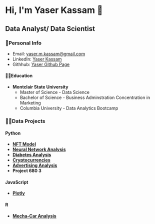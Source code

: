 # **Hi, I'm Yaser Kassam 👋**
## **Data Analyst/ Data Scientist** 
### 👤Personal Info
- Email: yaser.m.kassam@gmail.com
- LinkedIn: [Yaser Kassam](https://www.linkedin.com/in/yaser-kassam-b5731515b/)
- Githhub: [Yaser Github Page](https://github.com/yaserkassam)
#### 👨‍🎓Education
- **Montclair State University**
  - Master of Science   - Data Science
  - Bachelor of Science - Business Adminstration Concentration in Marketing
  - Columbia University - Data Analytics Bootcamp
### 🧑‍💻Data Projects
#### Python
- [**NFT Model**](https://github.com/aortiz224/bootcamp_finalproject)
- [**Neural Network Analysis**](https://github.com/yaserkassam/Neural_Network_Charity_Analysis)
- [**Diabetes Analysis**](https://github.com/yaserkassam/Diabetes_Analysis)
- [**Cryptocurrencies**](https://github.com/yaserkassam/Cryptocurrencies)
- [**Advertising Analysis**](https://github.com/yaserkassam/Advertisement_Analysis)
- **Project 680 3**
#### JavaScript
- [**Plotly**](https://yaserkassam.github.io/plotly_deployment/)
#### R
- [**Mecha-Car Analysis**](https://github.com/yaserkassam/MechasCar_Statistical_Analysis)
